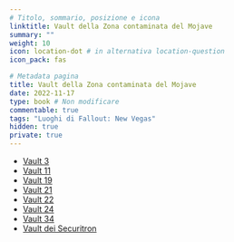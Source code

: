 ```yaml
---
# Titolo, sommario, posizione e icona
linktitle: Vault della Zona contaminata del Mojave
summary: ""
weight: 10
icon: location-dot # in alternativa location-question
icon_pack: fas

# Metadata pagina
title: Vault della Zona contaminata del Mojave
date: 2022-11-17
type: book # Non modificare
commentable: true
tags: "Luoghi di Fallout: New Vegas"
hidden: true
private: true
---
```


<div class="fnv">


- [Vault 3](../vault-3)
- [Vault 11](../vault-11)
- [Vault 19](../vault-19)
- [Vault 21](../vault-21)
- [Vault 22](../vault-22)
- [Vault 24](../vault-24)
- [Vault 34](vault-34)
- [Vault dei Securitron](../il-forte)

</div>

